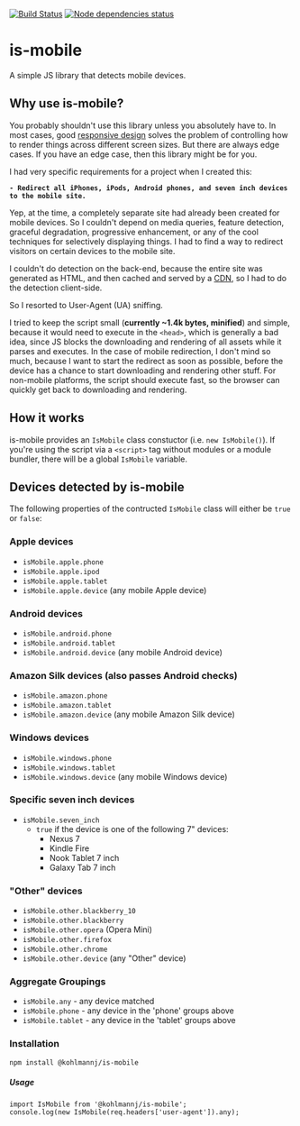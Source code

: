 [![Build Status](https://travis-ci.org/kaimallea/isMobile.png)](https://travis-ci.org/kohlmannj/IsMobile)
[![Node dependencies status](https://david-dm.org/kaimallea/isMobile.png)](https://david-dm.org/kohlmannj/IsMobile)

# is-mobile

A simple JS library that detects mobile devices.

## Why use is-mobile?

You probably shouldn't use this library unless you absolutely have to. In most cases, good [responsive design](https://en.wikipedia.org/wiki/Responsive_web_design) solves the problem of controlling how to
render things across different screen sizes. But there are always edge cases. If you have an edge case,
then this library might be for you.

I had very specific requirements for a project when I created this:

**`- Redirect all iPhones, iPods, Android phones, and seven inch devices to the mobile site.`**

Yep, at the time, a completely separate site had already been created for mobile devices. So I couldn't depend on media queries, feature detection, graceful degradation, progressive enhancement, or any of the cool techniques for selectively displaying things. I had to find a way to redirect visitors on certain devices to the mobile site.

I couldn't do detection on the back-end, because the entire site was generated as HTML, and then cached and served by a [CDN](https://en.wikipedia.org/wiki/Content_delivery_network), so I had to do the detection client-side.

So I resorted to User-Agent (UA) sniffing.

I tried to keep the script small (**currently ~1.4k bytes, minified**) and simple, because it would need to execute in the `<head>`, which is generally a bad idea, since JS blocks the downloading and rendering of all assets while it parses and executes. In the case of mobile redirection, I don't mind so much, because I want to start the redirect as soon as possible, before the device has a chance to start downloading and rendering other stuff. For non-mobile platforms, the script should execute fast, so the browser can quickly get back to downloading and rendering.

## How it works

is-mobile provides an `IsMobile` class constuctor (i.e. `new IsMobile()`). If you're using the script via a `<script>` tag without modules or a module bundler, there will be a global `IsMobile` variable.

## Devices detected by is-mobile

The following properties of the contructed `IsMobile` class will either be `true` or `false`:

### Apple devices

* `isMobile.apple.phone`
* `isMobile.apple.ipod`
* `isMobile.apple.tablet`
* `isMobile.apple.device` (any mobile Apple device)

### Android devices

* `isMobile.android.phone`
* `isMobile.android.tablet`
* `isMobile.android.device` (any mobile Android device)

### Amazon Silk devices (also passes Android checks)

* `isMobile.amazon.phone`
* `isMobile.amazon.tablet`
* `isMobile.amazon.device` (any mobile Amazon Silk device)

### Windows devices

* `isMobile.windows.phone`
* `isMobile.windows.tablet`
* `isMobile.windows.device` (any mobile Windows device)

### Specific seven inch devices

* `isMobile.seven_inch`
	* `true` if the device is one of the following 7" devices:
		- Nexus 7
		- Kindle Fire
		- Nook Tablet 7 inch
		- Galaxy Tab 7 inch

### "Other" devices

* `isMobile.other.blackberry_10`
* `isMobile.other.blackberry`
* `isMobile.other.opera` (Opera Mini)
* `isMobile.other.firefox`
* `isMobile.other.chrome`
* `isMobile.other.device` (any "Other" device)

### Aggregate Groupings

* `isMobile.any` - any device matched
* `isMobile.phone` - any device in the 'phone' groups above
* `isMobile.tablet` - any device in the 'tablet' groups above

### Installation

`npm install @kohlmannj/is-mobile`

##### Usage

```
import IsMobile from '@kohlmannj/is-mobile';
console.log(new IsMobile(req.headers['user-agent']).any);
```
